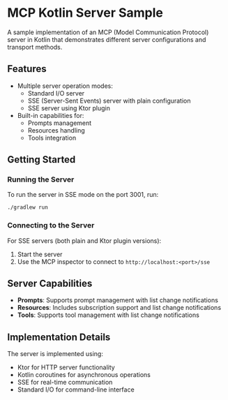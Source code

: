 # MCP Kotlin Server Sample

A sample implementation of an MCP (Model Communication Protocol) server in Kotlin that demonstrates different server configurations and transport methods.

## Features

- Multiple server operation modes:
    - Standard I/O server
    - SSE (Server-Sent Events) server with plain configuration
    - SSE server using Ktor plugin
- Built-in capabilities for:
    - Prompts management
    - Resources handling
    - Tools integration

## Getting Started

### Running the Server

To run the server in SSE mode on the port 3001, run:

```bash
./gradlew run
```

### Connecting to the Server

For SSE servers (both plain and Ktor plugin versions):
1. Start the server
2. Use the MCP inspector to connect to `http://localhost:<port>/sse`

## Server Capabilities

- **Prompts**: Supports prompt management with list change notifications
- **Resources**: Includes subscription support and list change notifications
- **Tools**: Supports tool management with list change notifications

## Implementation Details

The server is implemented using:
- Ktor for HTTP server functionality
- Kotlin coroutines for asynchronous operations
- SSE for real-time communication
- Standard I/O for command-line interface
